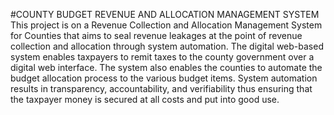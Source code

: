 #COUNTY BUDGET REVENUE AND ALLOCATION MANAGEMENT SYSTEM
This project is on a Revenue Collection and Allocation Management System for Counties that aims to seal revenue leakages at the point of revenue collection and allocation through system automation. The digital web-based system enables taxpayers to remit taxes to the county government over a digital web interface. The system also enables the counties to automate the budget allocation process to the various budget items. System automation results in transparency, accountability, and verifiability thus ensuring that the taxpayer money is secured at all costs and put into good use.